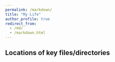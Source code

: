 ```yaml
---
permalink: /markdown/
title: "My Life"
author_profile: true
redirect_from: 
  - /md/
  - /markdown.html
---
```


## Locations of key files/directories

